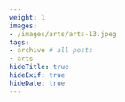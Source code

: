 ```yaml
---
weight: 1
images:
- /images/arts/arts-13.jpeg
tags:
- archive # all posts
- arts
hideTitle: true
hideExif: true
hideDate: true
---
```

